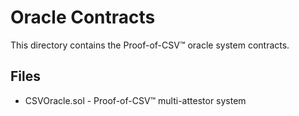 # Oracle Contracts

This directory contains the Proof-of-CSV™ oracle system contracts.

## Files
- CSVOracle.sol - Proof-of-CSV™ multi-attestor system
